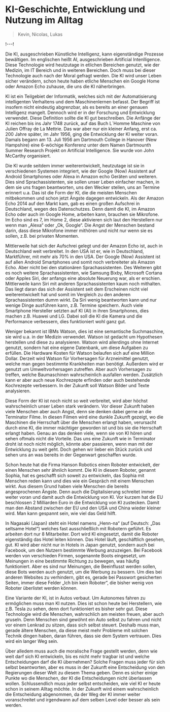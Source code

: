# KI-Geschichte, Entwicklung und Nutzung im Alltag

> Kevin, Nicolas, Lukas

!---!

Die KI, ausgeschrieben Künstliche Intelligenz, kann eigenständige Prozesse bewältigen. Im englischen heißt AI, ausgeschrieben Artificial Intenlligence. Diese Technologie wird heutzutage in etlichen Bereichen genutzt, wie der Medizin, im IT Bereich und in weiteren Bereichen. Doch muss bei dieser Technologie auch nach der Moral gefragt werden. Die KI wird unser Leben sicher verändern, schon heute haben etliche Menschen ein Google Home oder Amazon Echo zuhause, die uns die KI näherbringen.

KI ist ein Teilgebiet der Informatik, welches sich mit der Automatisierung intelligenten Verhaltens und dem Maschinenlernen befasst. Der Begriff ist insofern nicht eindeutig abgrenzbar, als es bereits an einer genauen Intelligenz mangelt. Dennoch wird er in der Forschung und Entwicklung verwendet. Diese Definition sollte die KI gut beschreiben.
Die Anfänge der KI reichen bis ins Jahr 1748 zurück, auf das Buch L´Homme Maschine von Julien Offray de La Mettrie. Das war aber nur ein kleiner Anfang, erst ca. 200 Jahre später, im Jahr 1956, ging die Entwicklung der KI weiter voran. Damals begann am 13. Juli 1956 am Dartmouth College in Hanover (New Hampshire) eine 6-wöchige Konferenz unter dem Namen Dartmounth Summer Research Projekt on Artificial Intelligence. Sie wurde von John McCarthy organisiert.

Die KI wurde seitdem immer weiterentwickelt, heutzutage ist sie in verschiedenen Systemen integriert, wie der Google (Now) Assistent auf Android Smartphones oder Alexa in Amazon echo Geräten und weiteren. Dies sind Sprachassistenten, sie sollen unser Leben einfacher machen, in dem sie uns fragen beantworten, uns den Wecker stellen, uns an Termine erinnert u.a. Das ist die Form der KI, die die meisten Menschen mitbekommen und schon jetzt Ängste dagegen entwickeln. Als der Amazon Echo 2014 auf den Markt kam, gab es einen großen Aufschrei in Deutschland, wegen des Datenschutzes. Denn damit die KI, im Amazon Echo oder auch im Google Home, arbeiten kann, brauchen sie Mikrofone. Im Echo sind es 7, im Home 2, diese aktivieren sich laut den Herstellern nur wenn man „Alexa“ oder „Ok, Google“. Die Angst der Menschen bestand darin, dass diese Mikrofone immer mithören und nicht nur wenn sie es sollen, z.B. bei privaten Momenten.

Mittlerweile hat sich der Aufschrei gelegt und der Amazon Echo ist, auch in Deutschland weit verbreitet. In den USA ist er, wie in Deutschland, Marktführer, mit mehr als 70% in den USA. Der Google (Now) Assistent ist auf allen Android Smartphones und somit noch verbreiteter als Amazon Echo. Aber nicht bei den stationären Sprachassistenten. Des Weiteren gibt es noch weitere Sprachassistenten, wie Samsung Bixby, Microsoft Cortana oder Apples Siri, der anfangs eine absolute Neuerung war, als er erschien. Mittlerweile kann Siri mit anderen Sprachassistenten kaum noch mithalten. Das liegt daran das sich der Assistent seit dem Erscheinen nicht viel weiterentwickelt hat und somit im Vergleich zu den anderen Sprachassistenten dumm wirkt. Da Siri wenig beantworten kann und nur wenige Dinge ausführen kann, z.B. Termine speichern. Auch viele Smartphone Hersteller setzten auf KI (AI) in ihren Smartphones, dies machen z.B. Huawei und LG. Dabei soll die KI die Kamera und die Performance verbessern, dies funktioniert wohl ganz gut.

Weniger bekannt ist IBMs Watson, dies ist eine semantische Suchmaschine, sie wird u.a. in der Medizin verwendet. Watson ist gedacht um Hypothesen herstellen und diese zu analysieren. Watson wird allerdings ohne Internet genutzt, sondern hat eine eigene Datenbank, um diese Aufgaben zu erfüllen. Die Hardware Kosten für Watson belaufen sich auf eine Million Dollar. Derzeit wird Watson für Vorhersagen für Arzneimittel genutzt, welche man gegen bestimmte Krankheiten man benötigt. Außerdem wird er genutzt um Umweltvorhersagen zutreffen. Aber auch Vorhersagen zu treffen, welche Baumaschinen wahrscheinlich ausfallen werden. Zusätzlich kann er aber auch neue Kochrezepte erfinden oder auch bestehende Kochrezepte verbessern. In der Zukunft soll Watson Bilder und Texte analysieren.

Diese Form der KI ist noch nicht so weit verbreitet, wird aber höchst wahrscheinlich unser Leben stark verändern. Vor dieser Zukunft haben viele Menschen aber auch Angst, denn sie denken dabei gerne an die Terminator Filme. In diesen Filmen wird eine dunkle Zukunft gezeigt, wo die Maschinen die Herrschaft über die Menschen erlangt haben, verursacht durch eine KI, die immer mächtiger geworden ist und bis sie die Herrschaft erlangt haben. Genau an das denken viele, wenn sie von KI hören und sehen oftmals nicht die Vorteile. Das uns eine Zukunft wie in Terminator droht ist noch nicht möglich, könnte aber passieren, wenn man mit der Entwicklung zu weit geht.
Doch gehen wir lieber ein Stück zurück und sehen uns an was bereits in der Gegenwart geschaffen wurde.

Schon heute hat die Firma Hanson Robotics einen Roboter entwickelt, der einen Menschen sehr ähnlich kommt. Die KI in diesem Roboter, genannt Sophia, hat es geschafft sich soweit zu entwickeln, das Sophia mit Menschen reden kann und dies wie ein Gespräch mit einem Menschen wirkt. Aus diesem Grund haben viele Menschen die bereits angesprochenen Ängste. Denn auch die Digitalisierung schreitet immer weiter voran und damit auch die Entwicklung von KI. Vor kurzem hat die EU beschlossen 2 Milliarden Euro in die Entwicklung von KI zustecken. Damit man den Abstand zwischen der EU und den USA und China wieder kleiner wird. Man kann gespannt sein, wie viel das Geld hilft.

In Nagasaki (Japan) steht ein Hotel namens „Henn-na“ (auf Deutsch: „Das seltsame Hotel“) welches fast ausschließlich mit Robotern geführt. Es arbeiten dort nur 8 Mitarbeiter. Dort wird KI eingesetzt, damit die Roboter eigenständig das Hotel leiten können. Das Hotel läuft, geschäftlich gesehen, gut. KI wird aber nicht nur in Hotels in Japan genutzt, sondern auch bei Facebook, um den Nutzern bestimmte Werbung anzuzeigen. Bei Facebook werden von verschieden Firmen, sogenannte Boots eingesetzt, um Meinungen in eine bestimmte Richtung zu bewegen, was häufig funktioniert. Aber es sind nur Meinungen, die Beeinflusst werden sollen, diese Bots werden auch genutzt, um die Werbung zu bessern. Um dies bei anderen Websites zu verhindern, gibt es, gerade bei Passwort gesicherten Seiten, immer diese Felder „Ich bin kein Roboter“, die bisher wenig von Roboter überlistet werden können.

Eine Variante der KI, ist in Autos verbaut. Um Autonomes fahren zu ermöglichen muss man KI nutzen. Dies ist schon heute bei Herstellern, wie z.B. Tesla zu sehen, denn dort funktioniert es bisher sehr gut. Diese Technologie wird die Menschen, wahrschlich am meisten freuen, aber auch gruseln. Denn Menschen sind gewöhnt ein Auto selbst zu fahren und nicht vor einem Lenkrad zu sitzen, dass sich selbst steuert. Deshalb muss man, gerade ältere Menschen, da diese meist mehr Probleme mit solchen Technik dingen haben, daran führen, dass sie dem System vertrauen. Dies wird ein langer Weg sein.

Über alledem muss auch die moralische Frage gestellt werden, denn wie weit darf sich KI entwickeln, bis es nicht mehr tragbar ist und welche Entscheidungen darf die KI übernehmen? Solche Fragen muss jeder für sich selbst beantworten, aber es muss in der Zukunft eine Entscheidung von den Regierungen dieser Welt zu diesem Thema geben. Denn es sicher einige Punkte wo die Menschen, der KI die Entscheidungen nicht überlassen wollen.
Schlussendlich muss jeder selbst entscheiden, wie viel KI er heute schon in seinem Alltag möchte. In der Zukunft wird einem wahrscheinlich die Entscheidung abgenommen, da der Weg der KI immer weiter voranschreitet und irgendwann auf dem selben Level oder besser als sein werden.
